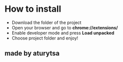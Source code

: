 # How to install
- Download the folder of the project
- Open your browser and go to **chrome://extensions/**
- Enable developer mode and press **Load unpacked**
- Choose project folder and enjoy!

## made by aturytsa
